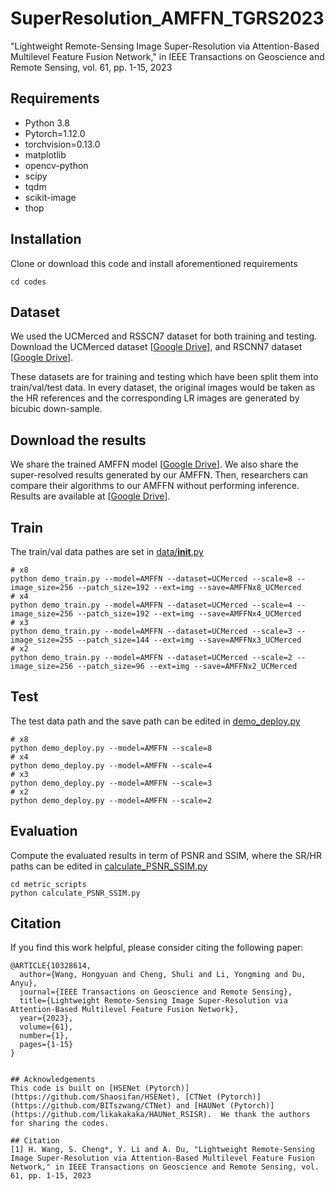 # SuperResolution_AMFFN_TGRS2023
"Lightweight Remote-Sensing Image Super-Resolution via Attention-Based Multilevel Feature Fusion Network," in IEEE Transactions on Geoscience and Remote Sensing, vol. 61, pp. 1-15, 2023

## Requirements
- Python 3.8
- Pytorch=1.12.0
- torchvision=0.13.0
- matplotlib
- opencv-python
- scipy
- tqdm
- scikit-image
- thop

## Installation
Clone or download this code and install aforementioned requirements 
```
cd codes
```

## Dataset
We used the UCMerced and RSSCN7 dataset for both training and testing.
Download the UCMerced dataset [[Google Drive](https://drive.google.com/file/d/1ckE3ZrmzhU7EOnHXXogRAG2Ho7rU4kCd/view?usp=drive_link)], 
and RSCNN7 dataset [[Google Drive](https://drive.google.com/file/d/1vNy-EF-g_x9mY2yq1_DTQdqWRW7aqNsF/view?usp=drive_link)].

These datasets are for training and testing which have been split them into train/val/test data. In every dataset, the original images would be taken as the HR references and the corresponding LR images are generated by bicubic down-sample. 

## Download the results
We share the trained AMFFN model [[Google Drive](https://drive.google.com/file/d/10ajvtXeLAUPb_NmghfRTFLpk0kDXI1Go/view?usp=drive_link)].
We also share the super-resolved results generated by our AMFFN. Then, researchers can compare their algorithms to our AMFFN without performing inference.
Results are available at [[Google Drive](https://drive.google.com/file/d/1s90xW2JgORLvx3rmqqs_zNUcDBOKKxbH/view?usp=drive_link)].

## Train
The train/val data pathes are set in [data/__init__.py](codes/data/__init__.py) 
```
# x8
python demo_train.py --model=AMFFN --dataset=UCMerced --scale=8 --image_size=256 --patch_size=192 --ext=img --save=AMFFNx8_UCMerced
# x4
python demo_train.py --model=AMFFN --dataset=UCMerced --scale=4 --image_size=256 --patch_size=192 --ext=img --save=AMFFNx4_UCMerced
# x3
python demo_train.py --model=AMFFN --dataset=UCMerced --scale=3 --image_size=255 --patch_size=144 --ext=img --save=AMFFNx3_UCMerced
# x2
python demo_train.py --model=AMFFN --dataset=UCMerced --scale=2 --image_size=256 --patch_size=96 --ext=img --save=AMFFNx2_UCMerced
```

## Test 
The test data path and the save path can be edited in [demo_deploy.py](codes/demo_deploy.py)

```
# x8
python demo_deploy.py --model=AMFFN --scale=8
# x4
python demo_deploy.py --model=AMFFN --scale=4
# x3
python demo_deploy.py --model=AMFFN --scale=3
# x2
python demo_deploy.py --model=AMFFN --scale=2
```

## Evaluation 
Compute the evaluated results in term of PSNR and SSIM, where the SR/HR paths can be edited in [calculate_PSNR_SSIM.py](codes/metric_scripts/calculate_PSNR_SSIM.py)

```
cd metric_scripts 
python calculate_PSNR_SSIM.py
```

## Citation 
If you find this work helpful, please consider citing the following paper:
``````
@ARTICLE{10328614,
  author={Wang, Hongyuan and Cheng, Shuli and Li, Yongming and Du, Anyu},
  journal={IEEE Transactions on Geoscience and Remote Sensing}, 
  title={Lightweight Remote-Sensing Image Super-Resolution via Attention-Based Multilevel Feature Fusion Network}, 
  year={2023},
  volume={61},
  number={1},
  pages={1-15}
}


## Acknowledgements 
This code is built on [HSENet (Pytorch)](https://github.com/Shaosifan/HSENet), [CTNet (Pytorch)](https://github.com/BITszwang/CTNet) and [HAUNet (Pytorch)](https://github.com/likakakaka/HAUNet_RSISR).  We thank the authors for sharing the codes.

## Citation  
[1] H. Wang, S. Cheng*, Y. Li and A. Du, "Lightweight Remote-Sensing Image Super-Resolution via Attention-Based Multilevel Feature Fusion Network," in IEEE Transactions on Geoscience and Remote Sensing, vol. 61, pp. 1-15, 2023





















